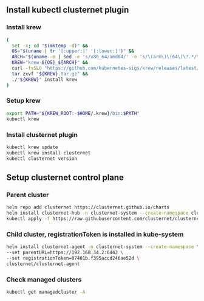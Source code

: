 ## Install kubectl clusternet plugin

### Install krew

```sh
(
  set -x; cd "$(mktemp -d)" &&
  OS="$(uname | tr '[:upper:]' '[:lower:]')" &&
  ARCH="$(uname -m | sed -e 's/x86_64/amd64/' -e 's/\(arm\)\(64\)\?.*/\1\2/' -e 's/aarch64$/arm64/')" &&
  KREW="krew-${OS}_${ARCH}" &&
  curl -fsSLO "https://github.com/kubernetes-sigs/krew/releases/latest/download/${KREW}.tar.gz" &&
  tar zxvf "${KREW}.tar.gz" &&
  ./"${KREW}" install krew
)
```

### Setup krew

```sh
export PATH="${KREW_ROOT:-$HOME/.krew}/bin:$PATH"
kubectl krew
```

### Install clusternet plugin

```sh
kubectl krew update
kubectl krew install clusternet
kubectl clusternet version
```

## Setup clusternet control plane

### Parent cluster

```sh
helm repo add clusternet https://clusternet.github.io/charts
helm install clusternet-hub -n clusternet-system --create-namespace clusternet/clusternet-hub
kubectl apply -f https://raw.githubusercontent.com/clusternet/clusternet/main/manifests/samples/cluster_bootstrap_token.yaml
```

### Child cluster, registrationToken is installed in kube-system

```sh
helm install clusternet-agent -n clusternet-system --create-namespace \
--set parentURL=https://192.168.34.2:6443 \
--set registrationToken=07401b.f395accd246ae52d \
clusternet/clusternet-agent
```

### Check managed clusters

```sh
kubectl get managedcluster -A
```
